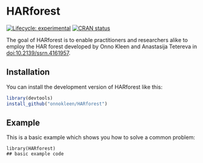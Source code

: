 # HARforest

<!-- badges: start -->
[![Lifecycle: experimental](https://img.shields.io/badge/lifecycle-experimental-orange.svg)](https://lifecycle.r-lib.org/articles/stages.html#experimental)
[![CRAN status](https://www.r-pkg.org/badges/version/HARforest)](https://CRAN.R-project.org/package=HARforest)
<!-- badges: end -->

The goal of HARforest is to enable practitioners and researchers alike to employ the HAR forest developed by Onno Kleen and Anastasija Tetereva in <doi:10.2139/ssrn.4161957>.

## Installation

You can install the development version of HARforest like this:

``` r
library(devtools)
install_github("onnokleen/HARforest")
```

## Example

This is a basic example which shows you how to solve a common problem:

```{r example}
library(HARforest)
## basic example code
```

